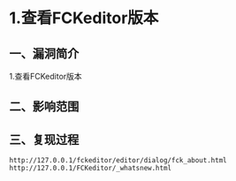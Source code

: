 1.查看FCKeditor版本
===================

一、漏洞简介
------------

1.查看FCKeditor版本

二、影响范围
------------

三、复现过程
------------

    http://127.0.0.1/fckeditor/editor/dialog/fck_about.html
    http://127.0.0.1/FCKeditor/_whatsnew.html
